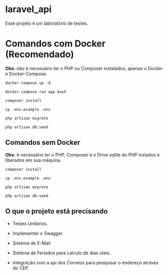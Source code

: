 # laravel_api
Esse projeto é um laboratório de testes.

# Comandos com Docker (Recomendado)
<b>Obs:</b> não é necessário ter o PHP ou Composer instalados, apenas o Docker e Docker-Compose.
```
docker-compose up -d
```

``` 
docker-compose run app bash
```

``` 
composer install
```

``` 
cp .env.example .env
```

```
php artisan migrate
```

```
php artisan db:seed
```
## Comandos sem Docker
<b>Obs:</b> é necessário ter o PHP, Composer e o Drive sqlite do PHP inslados e liberados em sua máquina.
``` 
composer install 
```

```
cp .env.example .env
```

```
php artisan migrate
```

```
php artisan db:seed
```


## O que o projeto está precisando

* Testes Unitários.

* Implementar o Swagger

* Sistema de E-Mail

* Sistema de Feriados para calculo de dias uteis.

* Integração com a api dos Correios para pesquisar o endereço atraves do CEP.
